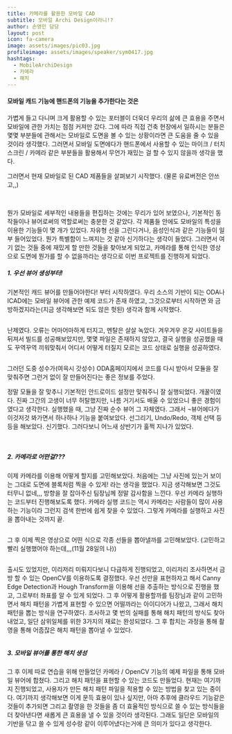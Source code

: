 ```yaml
---
title: 카메라를 활용한 모바일 CAD
subtitle: 모바일 Archi Design이라니!?
author: 손영민 담당
layout: post
icon: fa-camera
image: assets/images/pic03.jpg
profileimage: assets/images/speaker/sym0417.jpg
hashtags: 
  - MobileArchiDesign
  - 카메라
  - 해치
---
```


#### 모바일 캐드 기능에 핸드폰의 기능을 추가한다는 것은

가볍게 들고 다니며 크게 활용할 수 있는 포터블이 더욱더 우리의 삶에 큰 효용을 주면서 모바일에 관한 가치는 점점 커져만 갔다. 그에 따라 직접 건축 현장에서 일하시는 분들은 몇몇 부분들에 관해서는 모바일로 도면을 볼 수 있는 상황이라면 큰 도움을 줄 수 있을 것이라 생각했다. 그러면서 모바일 도면에다가 핸드폰에서 사용할 수 있는 마이크 / 터치스크린 / 카메라 같은 부분들을 활용해서 무언가 재밌는 걸 할 수 있지 않을까 생각을 했다.

그러면서 현재 모바일로 된 CAD 제품들을 살펴보기 시작했다. (물론 유료버전은 안쓰고,,)

<span class="image left"><img src="{{ 'assets/images/post/sym0417/pic_01.png' | relative_url }}" alt="" /></span>
<span class="image left"><img src="{{ 'assets/images/post/sym0417/pic_02.png' | relative_url }}" alt="" /></span>

뭔가 모바일로 세부적인 내용들을 편집하는 것에는 무리가 있어 보였으나, 기본적인 동작들이나 뷰어로써의 역할로써는 충분한 것 같았다.
각 제품들 안에도 모바일의 특성을 이용한 기능들이 몇 개가 있었다. 자유형 선을 그린다거나, 음성인식과 같은 기능들이 일부 들어있었다. 뭔가 특별함이 느껴지는 것 같아 신기하다는 생각이 들었다. 그러면서 여기 없는 것들 중에 재밌게 할 만한 것들을 찾아보게 되었고, 카메라를 통해 인식한 영상으로 도면에 뭔가를 할 수 없을까라는 생각으로 이번 프로젝트를 진행하게 되었다.

##### 1.	우선 뷰어 생성부터!

기본적인 캐드 뷰어를 만들어야한다! 부터 시작하였다. 우리 소스의 기반이 되는 ODA나 ICAD에는 모바일 뷰어에 관한 예제 코드가 존재 하였고, 그것으로부터 시작하면 와 금방하겠지라는(지금 생각해보면 되도 않은 헛된) 생각과 함께 시작했다. 

<span class="image left"><img src="{{ 'assets/images/post/sym0417/pic_03.png' | relative_url }}" alt="" /></span>

난제였다. 오류는 어마어마하게 터지고, 멘탈은 살살 녹았다. 겨우겨우 온갖 사이트들을 뒤져서 빌드를 성공해보았지만, 몇몇 파일은 존재하지 않았고, 결국 실행을 성공했을 때도 꾸역꾸역 끼워맞춰서 어디서 어떻게 터질지 모르는 코드 상태로 실행을 성공하였다.

<span class="image left"><img src="{{ 'assets/images/post/sym0417/pic_04.png' | relative_url }}" alt="" /></span>

그러던 도중 성수가(여윽시 갓성수) ODA홈페이지에서 코드를 다시 받아서 모듈을 잘 맞춰주면 그런거 없이 잘 만들어진다는 좋은 정보를 주었다.

정말 모듈을 잘 맞추니 기본적인 안드로이드 설정만 맞춰주니 잘 실행되었다. 개꿀이였다. 진짜 그간의 고생이 너무 허탈했지만, 나름 거기서도 배울 수 있었으니 좋은 경험이였다고 생각한다. 실행했을 때, 그냥 진짜 순수 뷰어 그 자체였다. 그래서 ¬뷰어에다가 이것저것 봐가면서 하나하나 기능을 붙여보았다. 선그리기, Undo/Redo, 객체 선택 등등을 해보았다. 신기했다. 그러다보니 어느새 상반기가 훌쩍 지나가 있었다.

<span class="image left"><img src="{{ 'assets/images/post/sym0417/pic_06.png' | relative_url }}" alt="" /></span>
<span class="image left"><img src="{{ 'assets/images/post/sym0417/pic_07.png' | relative_url }}" alt="" /></span>

##### 2.	카메라로 어떤걸???

이제 카메라를 이용해 어떻게 할지를 고민해보았다. 처음에는 그냥 사진에 있는거 보이는 그대로 도면에 블록처럼 찍을 수 있게! 라는 생각을 했었다. 지금 생각해보면 그것도 터무니 없네,,, 방향을 잘 잡아주신 팀장님께 정말 감사함을 느낀다. 우선 카메라 실행하는 코드부터 진행해보도록 했다. 카메라 실행 코드는 역시 카메라는 사람들이 많이 사용하는 기능이라 그런지 검색 한번에 쉽게 찾을 수 있었다. 그렇게 카메라를 실행하고 사진을 뽑아내는 것까지 끝.

<span class="image left"><img src="{{ 'assets/images/post/sym0417/pic_08.png' | relative_url }}" alt="" /></span>

그 후 이제 찍은 영상으로 어떤 식으로 각종 선들을 뽑아낼까를 고민해보았다. (고민하고 빨리 실행했어야 하는데,,,(11월 28일의 나))

<span class="image left"><img src="{{ 'assets/images/post/sym0417/pic_09.png' | relative_url }}" alt="" /></span>

출시도 있었지만, 이리저리 미뤄지다보니 다급하게 진행되었고, 이리저리 조사하면서 금방 할 수 있는 OpenCV를 이용하도록 결정했다. 우선 선만을 표현하자고 해서 Canny Edge Detection과 Hough Transform을 이용해 선을 추출하는 방식으로 진행을 했고, 그로부터 좌표를 알 수 있게 되었다. 그 후 어떻게 활용할까를 팀장님과 같이 고민하면서 해치 패턴을 가볍게 표현할 수 있으면 어떨까라는 아이디어가 나왔고, 그래서 해치 패턴을 뽑는 방식을 연구하였다. 조사하고 몇 번의 실패를 통해 해치 패턴의 방식도 찾아 내었고, 일단 삼위일체를 위한 3가지의 재료는 완성되었다. 그 후 합치는 과정을 통해 촬영을 통해 어줍잖은 해치 패턴을 뽑아낼 수 있었다.

<span class="image left"><img src="{{ 'assets/images/post/sym0417/pic_10.png' | relative_url }}" alt="" /></span>

##### 3.	모바일 뷰어를 통한 해치 생성

그 후 이제 따로 연습을 위해 만들었던 카메라 / OpenCV 기능의 예제 파일을 통해 모바일 뷰어에 합쳤다. 그리고 해치 패턴을 표현할 수 있는 코드도 만들었다. 현재는 여기까지 진행되었고, 사용자가 만든 해치 패턴 파일을 적용할 수 있는 방법을 찾고 있는 중이다. 여기까지 생각해보면 이게 문득 효용이 있나 싶지만, 아마 추후에 클라우드 기능같은 것들이 추가되면 그리고 촬영을 한 것들을 좀 더 효율적인 방식으로 쓸 수 있는 방식들을 더 찾아낸다면 새롭게 큰 효용을 낼 수 있을 것이라 생각된다. 그래도 일단은 모바일의 기반을 닦고 쓸 수 있게 성수랑 같이 이루어냈다는거에 큰 의미가 있다고 생각한다. 

<span class="image left"><img src="{{ 'assets/images/post/sym0417/pic_11.png' | relative_url }}" alt="" /></span>
<span class="image left"><img src="{{ 'assets/images/post/sym0417/pic_12.png' | relative_url }}" alt="" /></span>